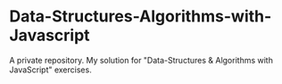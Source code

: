 # Data-Structures-Algorithms-with-Javascript
A private repository. My solution for "Data-Structures &amp; Algorithms with JavaScript" exercises.
